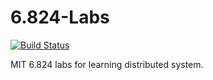 # 6.824-Labs

[![Build Status](https://travis-ci.org/qzwlecr/6.824-Labs.svg?branch=master)](https://travis-ci.org/qzwlecr/6.824-Labs)

MIT 6.824 labs for learning distributed system.
